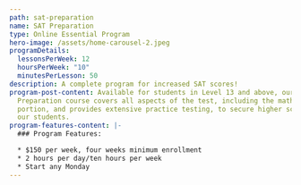 ```yaml
---
path: sat-preparation
name: SAT Preparation
type: Online Essential Program
hero-image: /assets/home-carousel-2.jpeg
programDetails:
  lessonsPerWeek: 12
  hoursPerWeek: "10"
  minutesPerLesson: 50
description: A complete program for increased SAT scores!
program-post-content: Available for students in Level 13 and above, our SAT
  Preparation course covers all aspects of the test, including the mathematics
  portion, and provides extensive practice testing, to secure higher scores for
  our students.
program-features-content: |-
  ### Program Features:

  * $150 per week, four weeks minimum enrollment
  * 2 hours per day/ten hours per week
  * Start any Monday
---
```

